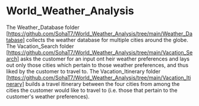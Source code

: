 # World_Weather_Analysis
The Weather_Database folder [https://github.com/SohaT7/World_Weather_Analysis/tree/main/Weather_Database] collects the weather database for multiple cities around the globe.
The Vacation_Search folder [https://github.com/SohaT7/World_Weather_Analysis/tree/main/Vacation_Search] asks the customer for an input ont heir weather preferences and lays out only those cities which pertain to those weather preferences, and thus liked by the customer to travel to.
The Vacation_Itinerary folder [https://github.com/SohaT7/World_Weather_Analysis/tree/main/Vacation_Itinerary] builds a travel itinerary between the four cities from among the cities the customer would like to travel to (i.e. those that pertain to the customer's weather preferences).
